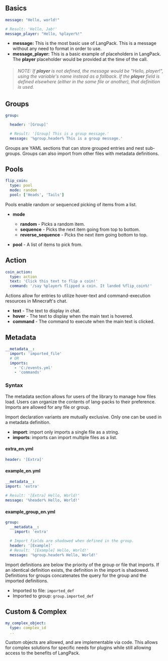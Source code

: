 ## Basics
```yml
message: "Hello, world!"

# Result: 'Hello, Jab!'
message_player: "Hello, %player%!"
```
- **message:** This is the most basic use of LangPack. This is a message without any need to format in order to use.
- **message_player:** This is a basic example of placeholders in LangPack. The **player** placeholder would be provided at the time of the call.
> ###### NOTE: If **player** is not defined, the message would be "Hello, player!", using the variable's name instead as a fallback. If the **player** field is defined elsewhere (either in the same file or another), that definition is used.

## Groups
```yml
group:

  header: '[Group]'

  # Result: '[Group] This is a group message.'
  message: '%group.header% This is a group message.'
```
Groups are YAML sections that can store grouped entries and nest sub-groups. Groups can also import from other files with metadata definitions.

## Pools
```yml
flip_coin:
  type: pool
  mode: random
  pool: ['Heads', 'Tails']
```
Pools enable random or sequenced picking of items from a list.
- **mode**
  - **random** - Picks a random item.
  - **sequence** - Picks the next item going from top to bottom.
  - **reverse_sequence** - Picks the next item going bottom to top.
    

- **pool** - A list of items to pick from.

## Action
```yml
coin_action:
  type: action
  text: 'Click this text to flip a coin!'
  command: '/say %player% flipped a coin. It landed %flip_coin%!'
```
Actions allow for entries to utilize hover-text and command-execution resources in Minecraft's chat.
- **text** - The text to display in chat.
- **hover** - The text to display when the main text is hovered.
- **command** - The command to execute when the main text is clicked.

## Metadata
```yml
__metadata__:
  import: 'imported_file'
  # OR
  imports:
    - 'C:/events.yml'
    - 'commands'
```
### Syntax
The metadata section allows for users of the library to manage how files load. Users can organize the contents of lang-packs to their preference. Imports are allowed for any file or group.

Import declaration variants are mutually exclusive. Only one can be used in a metadata definition.
- **import**: import only imports a single file as a string.
- **imports**: imports can import multiple files as a list.

#### extra_en.yml
```yml
header: '[Extra]'
```
#### example_en.yml
```yml
__metadata__:
import: 'extra'
  
# Result: '[Extra] Hello, World!'
message: '%header% Hello, World!'
```
#### example_group_en.yml
```yml
group:
  __metadata__:
    import: 'extra'

  # Import fields are shadowed when defined in the group.
  header: '[Example]'
  # Result: '[Example] Hello, World!'
  message: '%group.header% Hello, World!'
```
Import definitions are below the priority of the group or file that imports. If an identical definition exists, the definition in the import is shadowed. Definitions for groups concatenates the query for the group and the imported definitions.
- Imported to file: ``imported_def``
- Imported to group: ``group.imported_def``

## Custom & Complex
```yml
my_complex_object:
  type: complex_id
  ..
```
Custom objects are allowed, and are implementable via code. This allows for complex solutions for specific needs for plugins while still allowing access to the benefits of LangPack.